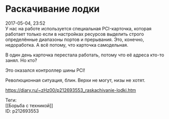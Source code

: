 Раскачивание лодки
===================

   
 2017-05-04, 23:52   
  У нас на работе используется специальная PCI-карточка, которая работает только если в настройках ресурсов выделить строго определённые диапазоны портов и прерывания. Это, конечно, недоработка. А всё потому, что карточка самодельная.   
   
 В один день карточка перестала работать, потому что её адреса кто-то занял. Но кто?   
   
 Это оказался контроллер шины PCI!   
   
 Революционная ситуация, блин. Верхи не могут, низы не хотят.   
    
 <https://diary.ru/~zHz00/p212693553_raskachivanie-lodki.htm>   
   
 Теги:   
 [[Борьба с техникой]]   
 ID: p212693553
